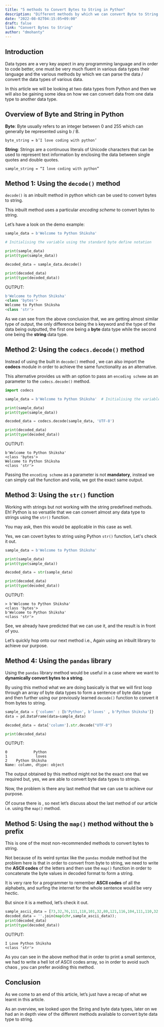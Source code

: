 ```yaml
---
title: "5 methods to Convert Bytes to String in Python"
description: "Different methods by which we can convert Byte to String in Python"
date: "2022-08-02T04:15:05+09:00"
draft: false
link: "Convert Bytes to String"
author: "dmohanty"
---
```


## Introduction

Data types are a very key aspect in any programming language and in order to code better, one must be very much fluent in various data types their language and the various methods by which we can parse the data / convert the data types of various data.

In this article we will be looking at two data types from Python and then we will also be gaining some idea on how we can convert data from one data type to another data type.

## Overview of Byte and String in Python

**Byte**: Byte usually refers to an integer between 0 and 255 which can generally be represented using b / B.

```
byte_string = b’I love coding with python’
```

**String**: Strings are a continuous literals of Unicode characters that can be used to represent text information by enclosing the data between single quotes and double quotes.

```
sample_string = “I love coding with python”
```

## Method 1: Using the `decode()` method

`decode()` is an inbuilt method in python which can be used to convert bytes to string.

This inbuilt method uses a particular _encoding scheme_ to convert bytes to string.

Let’s have a look on the demo example:

```python
sample_data = b'Welcome to Python Shiksha'  

# Initialising the variable using the standard byte define notation

print(sample_data)
print(type(sample_data))

decoded_data = sample_data.decode()

print(decoded_data)
print(type(decoded_data))
```

OUTPUT:

```python
b'Welcome to Python Shiksha'
<class 'bytes'>
Welcome to Python Shiksha
<class 'str'>
```

As we can see from the above conclusion that, we are getting almost similar type of output, the only difference being the `b` keyword and the type of the data being outputted, the first one being a **byte** data type while the second one being the **string** data type.

## Method 2: Using the `codecs.decode()` method

Instead of using the built in `decode()` method , we can also import the **codecs** module in order to achieve the same functionality as an alternative.

This alternative provides us with an option to pass an `encoding scheme` as an parameter to the `codecs.decode()` method.

```python
import codecs

sample_data = b'Welcome to Python Shiksha'  # Initialising the variable using the standard byte define notation

print(sample_data)
print(type(sample_data))

decoded_data = codecs.decode(sample_data, 'UTF-8')

print(decoded_data)
print(type(decoded_data))
```

OUTPUT:

```
b'Welcome to Python Shiksha'
<class 'bytes'>
Welcome to Python Shiksha
<class 'str'>
```

Passing the `encoding scheme` as a parameter is not **mandatory**, instead we can simply call the function and voila, we got the exact same output.

## Method 3: Using the `str()` function

Working with strings but not working with the string predefined methods. Eh! Python is so versatile that we can convert almost any data type to strings using the `str()` function.

You may ask, then this would be applicable in this case as well. 

Yes, we can covert bytes to string using Python `str()` function, Let's check it out.

```python
sample_data = b'Welcome to Python Shiksha'

print(sample_data)
print(type(sample_data))

decoded_data = str(sample_data)

print(decoded_data)
print(type(decoded_data))
```

OUTPUT:

```
> b'Welcome to Python Shiksha'
<class 'bytes'>
b'Welcome to Python Shiksha'
<class 'str'>
```

See, we already have predicted that we can use it, and the result is in front of you.

Let’s quickly hop onto our next method i.e., Again using an inbuilt library to achieve our purpose.

## Method 4: Using the `pandas` library

Using the `pandas` library method would be useful in a case where we want to **dynamically convert bytes to a string**.

By using this method what we are doing basically is that we will first loop through an array of byte data types to form a sentence of byte data type and then further using our previously learned `decode()` function to convert it from bytes to string.

```python
sample_data = {'column' : [b'Python', b'loves' , b'Python Shiksha']}
data = pd.DataFrame(data=sample_data)

decoded_data = data['column'].str.decode("UTF-8")

print(decoded_data)
```

OUTPUT:

```
0            Python
1             loves
2    Python Shiksha
Name: column, dtype: object
```

The output obtained by this method might not be the exact one that we required but, yes, we are able to convert byte data types to strings.

Now, the problem is there any last method that we can use to achieve our purpose. 

Of course there is , so next let’s discuss about the last method of our article i.e. using the `map()` method.

## Method 5: Using the `map()` method without the `b` prefix

This is one of the most non-recommended methods to convert bytes to string.

Not because of its weird syntax like the `pandas` module method but the problem here is that in order to convert from byte to string, we need to write the **ASCII codes** of the letters and then use the `map()` function in order to concatenate the byte values in decoded format to form a string.

It is very rare for a programmer to remember **ASCII codes** of all the alphabets, and surfing the internet for the whole sentence would be very hectic.

But since it is a method, let’s check it out.

```python
sample_ascii_data = [73,32,76,111,118,101,32,80,121,116,104,111,110,32,83,104,105,107,115,104,97] #I Love Python Shiksha in ASCII codes
decoded_data = ''.join(map(chr,sample_ascii_data));
print(decoded_data)
print(type(decoded_data))
```

OUTPUT:

```
I Love Python Shiksha
<class 'str'>
```

As you can see in the above method that in order to print a small sentence, we had to write a hell lot of ASCII codes array, so in order to avoid such chaos , you can prefer avoiding this method.

## Conclusion

As we come to an end of this article, let’s just have a recap of what we learnt in this article.

As an overview, we looked upon the String and byte data types, later on we had an in depth view of the different methods available to convert byte data type to string.

